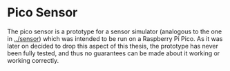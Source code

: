 # Pico Sensor

The pico sensor is a prototype for a sensor simulator (analogous to the one in [../sensor](../sensor))
which was intended to be run on a Raspberry Pi Pico.
As it was later on decided to drop this aspect of this thesis, the prototype
has never been fully tested, and thus no guarantees can be made about it working
or working correctly.